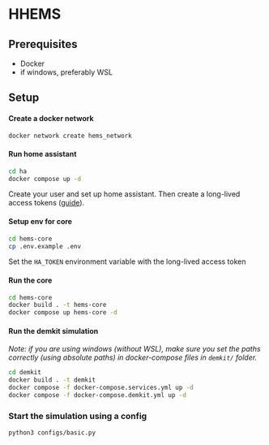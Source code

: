 # HHEMS

## Prerequisites

- Docker
- if windows, preferably WSL


## Setup

#### Create a docker network
```sh
docker network create hems_network
```

#### Run home assistant
```sh
cd ha
docker compose up -d
```

Create your user and set up home assistant. Then create a long-lived access tokens ([guide](https://community.home-assistant.io/t/how-to-get-long-lived-access-token/162159)). 

#### Setup env for core

```sh
cd hems-core
cp .env.example .env
```

Set the `HA_TOKEN` environment variable with the long-lived access token 

#### Run the core

```sh
cd hems-core
docker build . -t hems-core
docker compose up hems-core -d
```

#### Run the demkit simulation

*Note: if you are using windows (without WSL), make sure you set the paths correctly (using absolute paths) in docker-compose files in `demkit/` folder.*

```sh
cd demkit
docker build . -t demkit
docker compose -f docker-compose.services.yml up -d
docker compose -f docker-compose.demkit.yml up -d
```


### Start the simulation using a config

```sh
python3 configs/basic.py
```